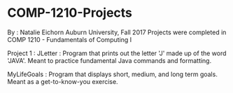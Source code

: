 # COMP-1210-Projects
By : Natalie Eichorn
Auburn University, Fall 2017
Projects were completed in COMP 1210 - Fundamentals of Computing I

Project 1 : 
  JLetter : Program that prints out the letter 'J' made up of the word 'JAVA'.  Meant to practice fundamental Java commands and formatting.

  MyLifeGoals : Program that displays short, medium, and long term goals.  Meant as a get-to-know-you exercise.

